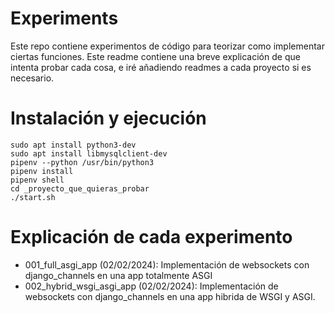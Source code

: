 # Experiments

Este repo contiene experimentos de código para teorizar como implementar ciertas funciones. Este readme contiene una breve explicación de que intenta probar cada cosa, e iré añadiendo readmes a cada proyecto si es necesario. 

# Instalación y ejecución
```
sudo apt install python3-dev
sudo apt install libmysqlclient-dev
pipenv --python /usr/bin/python3
pipenv install
pipenv shell
cd _proyecto_que_quieras_probar
./start.sh
```

# Explicación de cada experimento
- 001_full_asgi_app (02/02/2024): Implementación de websockets con django_channels en una app totalmente ASGI
- 002_hybrid_wsgi_asgi_app (02/02/2024): Implementación de websockets con django_channels en una app hibrida de WSGI y ASGI.